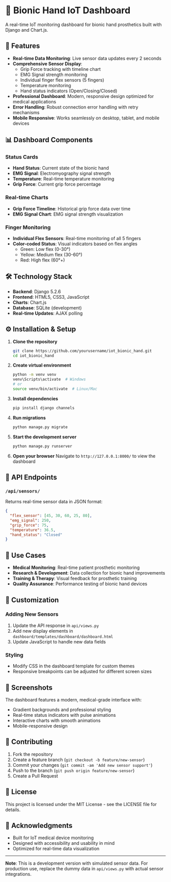 # 🦾 Bionic Hand IoT Dashboard

A real-time IoT monitoring dashboard for bionic hand prosthetics built with Django and Chart.js.

## 🚀 Features

- **Real-time Data Monitoring**: Live sensor data updates every 2 seconds
- **Comprehensive Sensor Display**: 
  - Grip Force tracking with timeline chart
  - EMG Signal strength monitoring
  - Individual finger flex sensors (5 fingers)
  - Temperature monitoring
  - Hand status indicators (Open/Closing/Closed)
- **Professional Dashboard**: Modern, responsive design optimized for medical applications
- **Error Handling**: Robust connection error handling with retry mechanisms
- **Mobile Responsive**: Works seamlessly on desktop, tablet, and mobile devices

## 📊 Dashboard Components

### Status Cards
- **Hand Status**: Current state of the bionic hand
- **EMG Signal**: Electromyography signal strength
- **Temperature**: Real-time temperature monitoring
- **Grip Force**: Current grip force percentage

### Real-time Charts
- **Grip Force Timeline**: Historical grip force data over time
- **EMG Signal Chart**: EMG signal strength visualization

### Finger Monitoring
- **Individual Flex Sensors**: Real-time monitoring of all 5 fingers
- **Color-coded Status**: Visual indicators based on flex angles
  - Green: Low flex (0-30°)
  - Yellow: Medium flex (30-60°)
  - Red: High flex (60°+)

## 🛠️ Technology Stack

- **Backend**: Django 5.2.6
- **Frontend**: HTML5, CSS3, JavaScript
- **Charts**: Chart.js
- **Database**: SQLite (development)
- **Real-time Updates**: AJAX polling

## ⚙️ Installation & Setup

1. **Clone the repository**
   ```bash
   git clone https://github.com/yourusername/iot_bionic_hand.git
   cd iot_bionic_hand
   ```

2. **Create virtual environment**
   ```bash
   python -m venv venv
   venv\Scripts\activate  # Windows
   # or
   source venv/bin/activate  # Linux/Mac
   ```

3. **Install dependencies**
   ```bash
   pip install django channels
   ```

4. **Run migrations**
   ```bash
   python manage.py migrate
   ```

5. **Start the development server**
   ```bash
   python manage.py runserver
   ```

6. **Open your browser**
   Navigate to `http://127.0.0.1:8000/` to view the dashboard

## 📡 API Endpoints

### `/api/sensors/`
Returns real-time sensor data in JSON format:

```json
{
  "flex_sensor": [45, 30, 60, 25, 80],
  "emg_signal": 250,
  "grip_force": 75,
  "temperature": 36.5,
  "hand_status": "Closed"
}
```

## 🎯 Use Cases

- **Medical Monitoring**: Real-time patient prosthetic monitoring
- **Research & Development**: Data collection for bionic hand improvements
- **Training & Therapy**: Visual feedback for prosthetic training
- **Quality Assurance**: Performance testing of bionic hand devices

## 🔧 Customization

### Adding New Sensors
1. Update the API response in `api/views.py`
2. Add new display elements in `dashboard/templates/dashboard/dashboard.html`
3. Update JavaScript to handle new data fields

### Styling
- Modify CSS in the dashboard template for custom themes
- Responsive breakpoints can be adjusted for different screen sizes

## 📱 Screenshots

The dashboard features a modern, medical-grade interface with:
- Gradient backgrounds and professional styling
- Real-time status indicators with pulse animations
- Interactive charts with smooth animations
- Mobile-responsive design

## 🤝 Contributing

1. Fork the repository
2. Create a feature branch (`git checkout -b feature/new-sensor`)
3. Commit your changes (`git commit -am 'Add new sensor support'`)
4. Push to the branch (`git push origin feature/new-sensor`)
5. Create a Pull Request

## 📄 License

This project is licensed under the MIT License - see the LICENSE file for details.

## 🎉 Acknowledgments

- Built for IoT medical device monitoring
- Designed with accessibility and usability in mind
- Optimized for real-time data visualization

---

**Note**: This is a development version with simulated sensor data. For production use, replace the dummy data in `api/views.py` with actual sensor integrations.